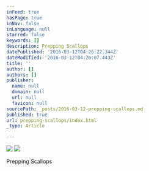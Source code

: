 ```yaml
---
inFeed: true
hasPage: true
inNav: false
inLanguage: null
starred: false
keywords: []
description: Prepping Scallops
datePublished: '2016-03-12T04:26:22.344Z'
dateModified: '2016-03-12T04:26:07.443Z'
title: ''
author: []
authors: []
publisher:
  name: null
  domain: null
  url: null
  favicon: null
sourcePath: _posts/2016-03-12-prepping-scallops.md
published: true
url: prepping-scallops/index.html
_type: Article

---
```

![](https://the-grid-user-content.s3-us-west-2.amazonaws.com/207291ed-5558-496f-9b75-e551aa39d0c9.jpg)
![](https://the-grid-user-content.s3-us-west-2.amazonaws.com/ca938e53-f889-41c7-a0d3-37f6131084de.jpg)

Prepping Scallops